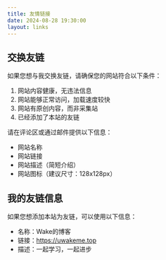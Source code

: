 ```yaml
---
title: 友情链接
date: 2024-08-28 19:30:00
layout: links
---
```


## 交换友链

如果您想与我交换友链，请确保您的网站符合以下条件：
1. 网站内容健康，无违法信息
2. 网站能够正常访问，加载速度较快
3. 网站有原创内容，而非采集站
4. 已经添加了本站的友链

请在评论区或通过邮件提供以下信息：
- 网站名称
- 网站链接
- 网站描述（简短介绍）
- 网站图标（建议尺寸：128x128px）

## 我的友链信息

如果您想添加本站为友链，可以使用以下信息：

- 名称：Wake的博客
- 链接：https://uwakeme.top
- 描述：一起学习，一起进步
